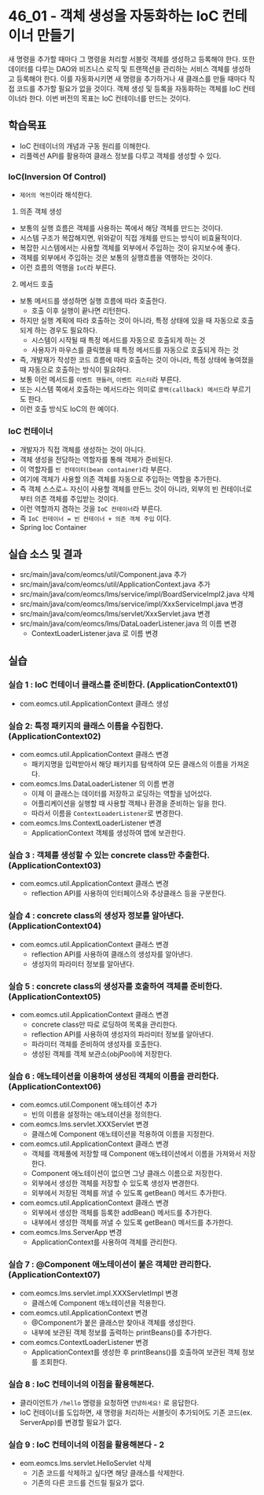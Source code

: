 # 46_01 - 객체 생성을 자동화하는 IoC 컨테이너 만들기

새 명령을 추가할 때마다 그 명령을 처리할 서블릿 객체를 생성하고 등록해야 한다.
또한 데이터를 다루는 DAO와 비즈니스 로직 및 트랜잭션을 관리하는 서비스 객체를 생성하고 등록해야 한다.
이를 자동화시키면 새 명령을 추가하거나 새 클래스를 만들 때마다 직접 코드를 추가할 필요가 없을 것이다.
객체 생성 및 등록을 자동화하는 객체를 IoC 컨테이너라 한다.
이번 버전의 목표는 IoC 컨테이너를 만드는 것이다.


## 학습목표
- IoC 컨테이너의 개념과 구동 원리를 이해한다.
- 리플렉션 API를 활용하여 클래스 정보를 다루고 객체를 생성할 수 있다.

### IoC(Inversion Of Control)
- `제어의 역전`이라 해석한다.

1) 의존 객체 생성
- 보통의 실행 흐름은 객체를 사용하는 쪽에서 해당 객체를 만드는 것이다.
- 시스템 구조가 복잡해지면, 위와같이 직접 개체를 만드는 방식이 비효율적이다.
- 복잡한 시스템에서는 사용할 객체를 외부에서 주입하는 것이 유지보수에 좋다.
- 객체를 외부에서 주입하는 것은 보통의 실행흐름을 역행하는 것이다.
- 이런 흐름의 역행을 `IoC`라 부른다.

2) 메서드 호출
- 보통 메서드를 생성하면 실행 흐름에 따라 호출한다.
  - 호출 이후 실행이 끝나면 리턴한다.
- 하지만 실행 계획에 따라 호출하는 것이 아니라, 특정 상태에 있을 때 자동으로 호출되게 하는 경우도 필요하다.
  - 시스템이 시작될 때 특정 메서드를 자동으로 호출되게 하는 것
  - 사용자가 마우스를 클릭했을 때 특정 메서드를 자동으로 호출되게 하는 것
- 즉, 개발재가 작성한 코드 흐름에 따라 호출하는 것이 아니라, 특정 상태에 놓여졌을 때 자동으로 호출하는 방식이 필요하다.
- 보통 이런 메서드를 `이벤트 핸들러`, `이벤트 리스터`라 부른다.
- 또는 시스템 쪽에서 호출하는 메서드라는 의미로 `콜백(callback) 메서드`라 부르기도 한다.
- 이런 호출 방식도 IoC의 한 예이다.

### IoC 컨테이너
- 개발자가 직접 객체를 생성하는 것이 아니다.
- 객체 생성을 전담하는 역할자를 통해 객체가 준비된다.
- 이 역할자를 `빈 컨테이터(bean container)`라 부른다.
- 여기에 객체가 사용할 의존 객체를 자동으로 주입하는 역할을 추가한다.
- 즉 객체 스스로ㅗ 자신이 사용할 객체를 만든느 것이 아니라, 외부의 빈 컨테이너로부터 의존 객체를 주입받는 것이다.
- 이런 역할까지 겸하는 것을 `IoC 컨테이너`라 부른다.
- 즉 `IoC 컨테이너 = 빈 컨테이너 + 의존 객체 주입` 이다.
- Spring Ioc Container


## 실습 소스 및 결과

- src/main/java/com/eomcs/util/Component.java 추가
- src/main/java/com/eomcs/util/ApplicationContext.java 추가
- src/main/java/com/eomcs/lms/service/impl/BoardServiceImpl2.java 삭제
- src/main/java/com/eomcs/lms/service/impl/XxxServiceImpl.java 변경
- src/main/java/com/eomcs/lms/servlet/XxxServlet.java 변경
- src/main/java/com/eomcs/lms/DataLoaderListener.java 의 이름 변경
  - ContextLoaderListener.java 로 이름 변경

## 실습 

### 실습 1 : IoC 컨테이너 클래스를 준비한다. (ApplicationContext01)
- com.eomcs.util.ApplicationContext 클래스 생성

### 실습 2: 특정 패키지의 클래스 이름을 수집한다. (ApplicationContext02)
- com.eomcs.util.ApplicationContext 클래스 변경
  - 패키지명을 입력받아서 해당 패키지를 탐색하여 모든 클래스의 이름을 가져온다.
- com.eomcs.lms.DataLoaderListener 의 이름 변경
  - 이제 이 클래스는 데이터를 저장하고 로딩하는 역할을 넘어섰다.
  - 어플리케이션을 실행할 때 사용할 객체나 환경을 준비하는 일을 한다.
  - 따라서 이름을 `ContextLoaderListener`로 변경한다.
- com.eomcs.lms.ContextLoaderListener 변경
  - ApplicationContext 객체를 생성하여 맵에 보관한다.

### 실습 3 : 객체를 생성할 수 있는 concrete class만 추출한다.(ApplicationContext03)
- com.eomcs.util.ApplicationContext 클래스 변경
  - reflection API를 사용하여 인터페이스와 추상클래스 등을 구분한다.

### 실습 4 : concrete class의 생성자 정보를 알아낸다.(ApplicationContext04)
- com.eomcs.util.ApplicationContext 클래스 변경
  - reflection API를 사용하여 클래스의 생성자를 알아낸다.
  - 생성자의 파라미터 정보를 알아낸다.

### 실습 5 : concrete class의 생성자를 호출하여 객체를 준비한다.(ApplicationContext05)
- com.eomcs.util.ApplicationContext 클래스 변경
  - concrete class만 따로 로딩하여 목록을 관리한다.
  - reflection API를 사용하여 생성자의 파라미터 정보를 알아낸다.
  - 파라미터 객체를 준비하여 생성자를 호출한다.
  - 생성된 객체를 객체 보관소(objPool)에 저장한다.

### 실습 6 : 애노테이션을 이용하여 생성된 객체의 이름을 관리한다.(ApplicationContext06)
- com.eomcs.util.Component 애노테이션 추가
  - 빈의 이름을 설정하는 애노테이션을 정의한다.
- com.eomcs.lms.servlet.XXXServlet 변경
  - 클래스에 Component 애노테이션을 적용하여 이름을 지정한다.
- com.eomcs.util.ApplicationContext 클래스 변경
  - 객체를 객체풀에 저장할 때 Component 애노테이션에서 이름을 가져와서 저장한다.
  - Component 애노테이션이 없으면 그냥 클래스 이름으로 저장한다.
  - 외부에서 생성한 객체를 저장할 수 있도록 생성자 변경한다.
  - 외부에서 저장된 객체를 꺼낼 수 있도록 getBean() 메서드 추가한다.
- com.eomcs.util.ApplicationContext 클래스 변경
  - 외부에서 생성한 객체를 등록한 addBean() 메서드를 추가한다.
  - 내부에서 생성한 객체를 꺼낼 수 있도록 getBean() 메서드를 추가한다.
- com.eomcs.lms.ServerApp 변경
  - ApplicationContext를 사용하여 객체를 관리한다.

### 실습 7 : @Component 애노테이션이 붙은 객체만 관리한다.(ApplicationContext07)
- com.eomcs.lms.servlet.impl.XXXServletImpl 변경
  - 클래스에 Component 애노테이션을 적용한다.
- com.eomcs.util.ApplicationContext 변경
  - @Component가 붙은 클래스만 찾아내 객체를 생성한다.
  - 내부에 보관된 객체 정보를 출력하는 printBeans()를 추가한다.
- com.eomcs.ContextLoaderListener 변경
  - ApplicationContext를 생성한 후 printBeans()를 호출하여 보관된 객체 정보를 조회한다.

### 실습 8 : IoC 컨테이너의 이점을 활용해본다.
  - 클라이언트가 `/hello` 명령을 요청하면  `안녕하세요!` 로 응답한다.
  - IoC 컨테이너를 도입하면, 새 명령을 처리하는 서블릿이 추가되어도 기존 코드(ex. ServerApp)를 변경할 필요가 없다.

### 실습 9 : IoC 컨테이너의 이점을 활용해본다 - 2
- eom.eomcs.lms.servlet.HelloServlet 삭제
  - 기존 코드를 삭제하고 싶다면 해당 클래스를 삭제한다.
  - 기존의 다른 코드를 건드릴 필요가 없다.